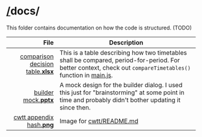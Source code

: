 # [/](/)docs/

This folder contains documentation on how the code is structured. (TODO)

| File | Description |
| ---: | --- |
| [comparison decision table.**xlsx**](comparison%20decision%20table.xlsx) | This is a table describing how two timetables shall be compared, period-for-period. For better context, check out `compareTimetables()` function in [main.js](/scripts/main.js). |
| [builder mock.**pptx**](builder%20mock.pptx) | A mock design for the builder dialog. I used this just for "brainstorming" at some point in time and probably didn't bother updating it since then. |
| [cwtt appendix hash.**png**](cwtt%20appendix%20hash.png) | Image for [cwtt/README.md](../coursewise%20timetables/README.md) |
